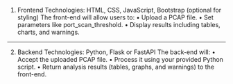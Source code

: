 1. Frontend
Technologies: HTML, CSS, JavaScript, Bootstrap (optional for styling)
The front-end will allow users to:
•	Upload a PCAP file.
•	Set parameters like port_scan_threshold.
•	Display results including tables, charts, and warnings.
________________________________________
2. Backend
Technologies: Python, Flask or FastAPI
The back-end will:
•	Accept the uploaded PCAP file.
•	Process it using your provided Python script.
•	Return analysis results (tables, graphs, and warnings) to the front-end.
